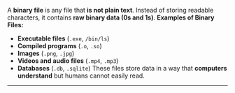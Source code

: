 
A **binary file** is any file that **is not plain text**. Instead of storing readable characters, it contains **raw binary data (0s and 1s)**. **Examples of Binary Files:**
- **Executable files** (`.exe`, `/bin/ls`)
- **Compiled programs** (`.o`, `.so`)
- **Images** (`.png`, `.jpg`)
- **Videos and audio files** (`.mp4`, `.mp3`)
- **Databases** (`.db`, `.sqlite`)
These files store data in a way that **computers understand** but humans cannot easily read.
---